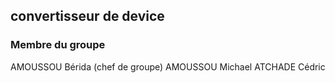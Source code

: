
## convertisseur de device

### Membre du groupe 

AMOUSSOU Bérida (chef de groupe)
AMOUSSOU Michael
ATCHADE Cédric

